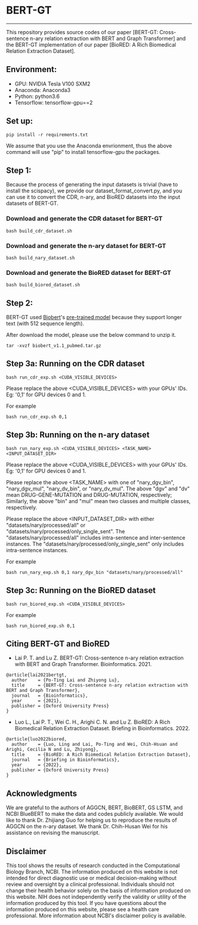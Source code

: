 # BERT-GT

-----

This repository provides source codes of our paper [BERT-GT: Cross-sentence n-ary relation extraction with BERT and Graph Transformer] and the BERT-GT implementation of our paper [BioRED: A Rich Biomedical Relation Extraction Dataset].

## Environment:

* GPU: NVIDIA Tesla V100 SXM2
* Anaconda: Anaconda3
* Python: python3.6
* Tensorflow: tensorflow-gpu==2

## Set up:

```
pip install -r requirements.txt
```

We assume that you use the Anaconda envrionment, thus the above command will use "pip" to install tensorflow-gpu the packages.

## Step 1:

Because the process of generating the input datasets is trivial (have to install the scispacy), we provide our dataset_format_convert.py, and you can use it to convert the CDR, n-ary, and BioRED datasets into the input datasets of BERT-GT.

### Download and generate the CDR dataset for BERT-GT
```
bash build_cdr_dataset.sh
```

### Download and generate the n-ary dataset for BERT-GT
```
bash build_nary_dataset.sh
```

### Download and generate the BioRED dataset for BERT-GT
```
bash build_biored_dataset.sh
```

## Step 2:

BERT-GT used [Biobert](https://github.com/dmis-lab/biobert)'s [pre-trained model](https://drive.google.com/file/d/1R84voFKHfWV9xjzeLzWBbmY1uOMYpnyD/view?usp=sharing) because they support longer text (with 512 sequence length).

After download the model, please use the below command to unzip it.

```
tar -xvzf biobert_v1.1_pubmed.tar.gz
```

## Step 3a: Running on the CDR dataset

```
bash run_cdr_exp.sh <CUDA_VISIBLE_DEVICES>
```

Please replace the above <CUDA_VISIBLE_DEVICES> with your GPUs' IDs. Eg: '0,1' for GPU devices 0 and 1.

For example

```
bash run_cdr_exp.sh 0,1
```

## Step 3b: Running on the n-ary dataset

```
bash run_nary_exp.sh <CUDA_VISIBLE_DEVICES> <TASK_NAME> <INPUT_DATASET_DIR>
```

Please replace the above <CUDA_VISIBLE_DEVICES> with your GPUs' IDs. Eg: '0,1' for GPU devices 0 and 1.

Please replace the above <TASK_NAME> with one of "nary_dgv_bin", "nary_dgv_mul", "nary_dv_bin", or "nary_dv_mul".
The above "dgv" and "dv" mean DRUG-GENE-MUTATION and DRUG-MUTATION, respectively;
Similarly, the above "bin" and "mul" mean two classes and multiple classes, respectively.

Please replace the above <INPUT_DATASET_DIR> with either "datasets/nary/processed/all" or "datasets/nary/processed/only_single_sent".
The "datasets/nary/processed/all" includes intra-sentence and inter-sentence instances.
The "datasets/nary/processed/only_single_sent" only includes intra-sentence instances.

For example

```
bash run_nary_exp.sh 0,1 nary_dgv_bin "datasets/nary/processed/all"
```

## Step 3c: Running on the BioRED dataset

```
bash run_biored_exp.sh <CUDA_VISIBLE_DEVICES>
```

For example

```
bash run_biored_exp.sh 0,1
```

## Citing BERT-GT and BioRED

* Lai P. T. and Lu Z. BERT-GT: Cross-sentence n-ary relation extraction with BERT and Graph Transformer.
Bioinformatics. 2021.

```
@article{lai2021bertgt,
  author    = {Po-Ting Lai and Zhiyong Lu},
  title     = {BERT-GT: Cross-sentence n-ary relation extraction with BERT and Graph Transformer},
  journal   = {Bioinformatics},
  year      = {2021},
  publisher = {Oxford University Press}
}
```


* Luo L., Lai P. T., Wei C. H., Arighi C. N. and Lu Z. BioRED: A Rich Biomedical Relation Extraction Dataset.
Briefing in Bioinformatics. 2022.
```
@article{luo2022biored,
  author    = {Luo, Ling and Lai, Po-Ting and Wei, Chih-Hsuan and Arighi, Cecilia N and Lu, Zhiyong},
  title     = {BioRED: A Rich Biomedical Relation Extraction Dataset},
  journal   = {Briefing in Bioinformatics},
  year      = {2022},
  publisher = {Oxford University Press}
}
```

## Acknowledgments

We are grateful to the authors of AGGCN, BERT, BioBERT, GS LSTM, and NCBI BlueBERT to make the data and codes publicly available. We would like to thank Dr. Zhijiang Guo for helping us to reproduce the results of AGGCN on the n-ary dataset. We thank Dr. Chih-Husan Wei for his assistance on revising the manuscript. 

## Disclaimer

This tool shows the results of research conducted in the Computational Biology Branch, NCBI. The information produced
on this website is not intended for direct diagnostic use or medical decision-making without review and oversight
by a clinical professional. Individuals should not change their health behavior solely on the basis of information
produced on this website. NIH does not independently verify the validity or utility of the information produced
by this tool. If you have questions about the information produced on this website, please see a health care
professional. More information about NCBI's disclaimer policy is available.
